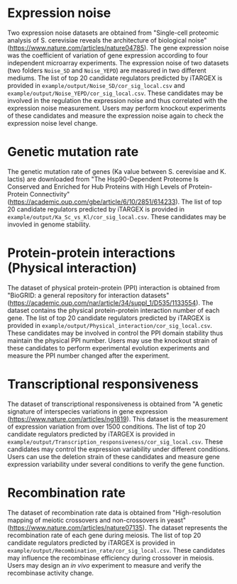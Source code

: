 # Expression noise
Two expression noise datasets are obtained from "Single-cell proteomic analysis of S. cerevisiae reveals the architecture of biological noise" (https://www.nature.com/articles/nature04785). The gene expression noise was the coefficient of variation of gene expression according to four independent microarray experiments. The expression noise of two datasets (two folders `Noise_SD` and `Noise_YEPD`) are measured in two different mediums. The list of top 20 candidate regulators predicted by iTARGEX is provided in `example/output/Noise_SD/cor_sig_local.csv` and `example/output/Noise_YEPD/cor_sig_local.csv`. These candidates may be involved in the regulation the expression noise and thus correlated with the expression noise measurement. Users may perform knockout experiments of these candidates and measure the expression noise again to check the expression noise level change.

# Genetic mutation rate
The genetic mutation rate of genes (Ka value between S. cerevisiae and K. lactis) are downloaded from "The Hsp90-Dependent Proteome Is Conserved and Enriched for Hub Proteins with High Levels of Protein-Protein Connectivity" (https://academic.oup.com/gbe/article/6/10/2851/614233). The list of top 20 candidate regulators predicted by iTARGEX is provided in `example/output/Ka_Sc_vs_Kl/cor_sig_local.csv`. These candidates may be invovled in genome stability. 

# Protein-protein interactions (Physical interaction)
The dataset of physical protein-protein (PPI) interaction is obtained from "BioGRID: a general repository for interaction datasets" (https://academic.oup.com/nar/article/34/suppl_1/D535/1133554). The dataset contains the physical protein-protein interaction number of each gene. The list of top 20 candidate regulators predicted by iTARGEX is provided in `example/output/Physical_interaction/cor_sig_local.csv`. These candidates may be involved in control the PPI domain stability thus maintain the physical PPI number. Users may use the knockout strain of these candidates to perform experimental evolution experiments and measure the PPI number changed after the experiment.

# Transcriptional responsiveness
The dataset of transcriptional responsiveness is obtained from "A genetic signature of interspecies variations in gene expression (https://www.nature.com/articles/ng1819). This dataset is the measurement of expression variation from over 1500 conditions. The list of top 20 candidate regulators predicted by iTARGEX is provided in `example/output/Transcription_responsiveness/cor_sig_local.csv`. These candidates may control the expression variability under different conditions. Users can use the deletion strain of these candidates and measure gene expression variability under several conditions to verify the gene function.

# Recombination rate
The dataset of recombination rate data is obtained from "High-resolution mapping of meiotic crossovers and non-crossovers in yeast" (https://www.nature.com/articles/nature07135). The dataset represents the recombination rate of each gene during meiosis. The list of top 20 candidate regulators predicted by iTARGEX is provided in `example/output/Recombination_rate/cor_sig_local.csv`. These candidates may influence the recombinase efficiency during crossover in meiosis. Users may design an *in vivo* experiment to measure and verify the recombinase activity change.
